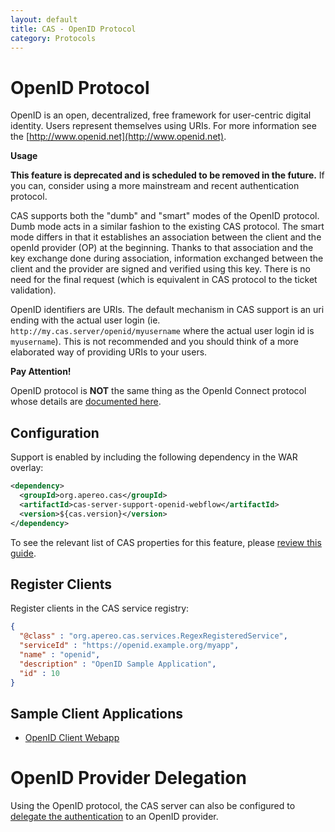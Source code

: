 ```yaml
---
layout: default
title: CAS - OpenID Protocol
category: Protocols
---
```


# OpenID Protocol

OpenID is an open, decentralized, free framework for user-centric digital identity. Users represent
themselves using URIs. For more information see the [http://www.openid.net](http://www.openid.net).

<div class="alert alert-warning"><strong>Usage</strong>
<p><strong>This feature is deprecated and is scheduled to be removed in the future.</strong> If you can, consider using
a more mainstream and recent authentication protocol.</p>
</div>

CAS supports both the "dumb" and "smart" modes of the OpenID protocol. Dumb mode acts in a similar fashion
to the existing CAS protocol. The smart mode differs in that it establishes an association between the client and
the openId provider (OP) at the beginning. Thanks to that association and the key exchange done during association,
information exchanged between the client and the provider are signed and verified using this key. There is no need
for the final request (which is equivalent in CAS protocol to the ticket validation).

OpenID identifiers are URIs. The default mechanism in CAS support is an uri ending with the actual user login
(ie. `http://my.cas.server/openid/myusername` where the actual user login id is `myusername`).
This is not recommended and you should think of a more elaborated way of providing URIs to your users.

<div class="alert alert-info"><strong>Pay Attention!</strong><p>OpenID protocol is <strong>NOT</strong> the same thing
as the OpenId Connect protocol whose details are <a href="OIDC-Protocol.html">documented here</a>.</p></div>

## Configuration

Support is enabled by including the following dependency in the WAR overlay:

```xml
<dependency>
  <groupId>org.apereo.cas</groupId>
  <artifactId>cas-server-support-openid-webflow</artifactId>
  <version>${cas.version}</version>
</dependency>
```

To see the relevant list of CAS properties for this feature, please [review this guide](../configuration/Configuration-Properties.html#openid-authentication).

## Register Clients

Register clients in the CAS service registry:

```json
{
  "@class" : "org.apereo.cas.services.RegexRegisteredService",
  "serviceId" : "https://openid.example.org/myapp",
  "name" : "openid",
  "description" : "OpenID Sample Application",
  "id" : 10
}
```

## Sample Client Applications

- [OpenID Client Webapp](https://github.com/cas-projects/openid-sample-java-webapp)

# OpenID Provider Delegation

Using the OpenID protocol, the CAS server can also be configured to [delegate the authentication](../integration/Delegate-Authentication.html) to an OpenID provider.
